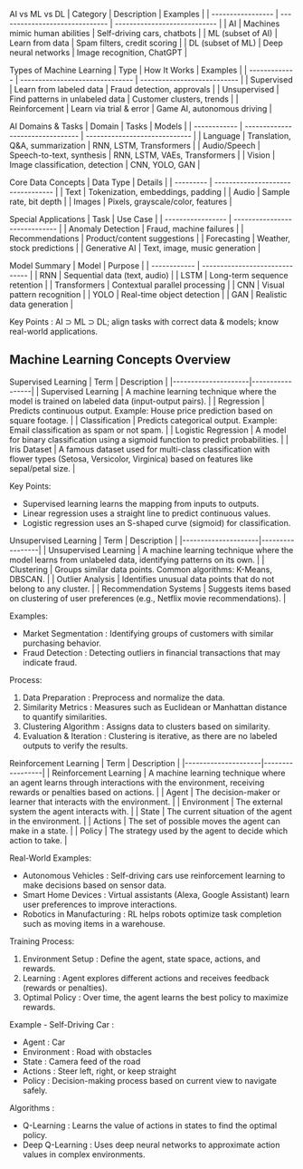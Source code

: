 AI vs ML vs DL
| Category          | Description                    | Examples                     |
| ----------------- | ------------------------------ | ---------------------------- |
| AI                | Machines mimic human abilities | Self-driving cars, chatbots  |
| ML (subset of AI) | Learn from data                | Spam filters, credit scoring |
| DL (subset of ML) | Deep neural networks           | Image recognition, ChatGPT   |

Types of Machine Learning
| Type          | How It Works                    | Examples                    |
| ------------- | ------------------------------- | --------------------------- |
| Supervised    | Learn from labeled data         | Fraud detection, approvals  |
| Unsupervised  | Find patterns in unlabeled data | Customer clusters, trends   |
| Reinforcement | Learn via trial & error         | Game AI, autonomous driving |

AI Domains & Tasks
| Domain       | Tasks                            | Models                        |
| ------------ | -------------------------------- | ----------------------------- |
| Language     | Translation, Q\&A, summarization | RNN, LSTM, Transformers       |
| Audio/Speech | Speech-to-text, synthesis        | RNN, LSTM, VAEs, Transformers |
| Vision       | Image classification, detection  | CNN, YOLO, GAN                |

Core Data Concepts
| Data Type | Details                           |
| --------- | --------------------------------- |
| Text      | Tokenization, embeddings, padding |
| Audio     | Sample rate, bit depth            |
| Images    | Pixels, grayscale/color, features |

Special Applications
| Task              | Use Case                      |
| ----------------- | ----------------------------- |
| Anomaly Detection | Fraud, machine failures       |
| Recommendations   | Product/content suggestions   |
| Forecasting       | Weather, stock predictions    |
| Generative AI     | Text, image, music generation |

Model Summary
| Model        | Purpose                        |
| ------------ | ------------------------------ |
| RNN          | Sequential data (text, audio)  |
| LSTM         | Long-term sequence retention   |
| Transformers | Contextual parallel processing |
| CNN          | Visual pattern recognition     |
| YOLO         | Real-time object detection     |
| GAN          | Realistic data generation      |

Key Points  : AI ⊃ ML ⊃ DL; align tasks with correct data & models; know real-world applications.

## Machine Learning Concepts Overview

Supervised Learning
|   Term              |   Description   |
|---------------------|-----------------|
|   Supervised Learning   | A machine learning technique where the model is trained on labeled data (input-output pairs). |
|   Regression        | Predicts continuous output. Example: House price prediction based on square footage. |
|   Classification    | Predicts categorical output. Example: Email classification as spam or not spam. |
|   Logistic Regression   | A model for binary classification using a sigmoid function to predict probabilities. |
|   Iris Dataset      | A famous dataset used for multi-class classification with flower types (Setosa, Versicolor, Virginica) based on features like sepal/petal size. |

Key Points:  
- Supervised learning learns the mapping from inputs to outputs.
- Linear regression uses a straight line to predict continuous values.
- Logistic regression uses an S-shaped curve (sigmoid) for classification.
  
Unsupervised Learning
|   Term              |   Description   |
|---------------------|-----------------|
|   Unsupervised Learning   | A machine learning technique where the model learns from unlabeled data, identifying patterns on its own. |
|   Clustering        | Groups similar data points. Common algorithms: K-Means, DBSCAN. |
|   Outlier Analysis   | Identifies unusual data points that do not belong to any cluster. |
|   Recommendation Systems   | Suggests items based on clustering of user preferences (e.g., Netflix movie recommendations). |

Examples:  
-   Market Segmentation  : Identifying groups of customers with similar purchasing behavior.
-   Fraud Detection  : Detecting outliers in financial transactions that may indicate fraud.

Process:  
1.   Data Preparation  : Preprocess and normalize the data.
2.   Similarity Metrics  : Measures such as Euclidean or Manhattan distance to quantify similarities.
3.   Clustering Algorithm  : Assigns data to clusters based on similarity.
4.   Evaluation & Iteration  : Clustering is iterative, as there are no labeled outputs to verify the results.

Reinforcement Learning
|   Term              |   Description   |
|---------------------|-----------------|
|   Reinforcement Learning   | A machine learning technique where an agent learns through interactions with the environment, receiving rewards or penalties based on actions. |
|   Agent             | The decision-maker or learner that interacts with the environment. |
|   Environment       | The external system the agent interacts with. |
|   State             | The current situation of the agent in the environment. |
|   Actions           | The set of possible moves the agent can make in a state. |
|   Policy            | The strategy used by the agent to decide which action to take. |

  Real-World Examples:  
-   Autonomous Vehicles  : Self-driving cars use reinforcement learning to make decisions based on sensor data.
-   Smart Home Devices  : Virtual assistants (Alexa, Google Assistant) learn user preferences to improve interactions.
-   Robotics in Manufacturing  : RL helps robots optimize task completion such as moving items in a warehouse.

  Training Process:  
1.   Environment Setup  : Define the agent, state space, actions, and rewards.
2.   Learning  : Agent explores different actions and receives feedback (rewards or penalties).
3.   Optimal Policy  : Over time, the agent learns the best policy to maximize rewards.

  Example - Self-Driving Car  :
-   Agent  : Car
-   Environment  : Road with obstacles
-   State  : Camera feed of the road
-   Actions  : Steer left, right, or keep straight
-   Policy  : Decision-making process based on current view to navigate safely.

  Algorithms  :
-   Q-Learning  : Learns the value of actions in states to find the optimal policy.
-   Deep Q-Learning  : Uses deep neural networks to approximate action values in complex environments.



